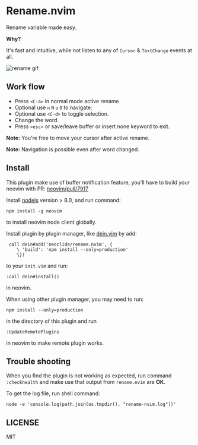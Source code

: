 # Rename.nvim

Rename variable made easy.

**Why?** 

It's fast and intuitive, while not listen to any of `Cursor` & `TextChange` events at all.

![rename gif](https://user-images.githubusercontent.com/251450/40681334-6e9bd83c-63bb-11e8-91db-ef80a30e66e7.gif)

## Work flow

* Press `<C-a>` in normal mode active rename
* Optional use `n` `N` `o` `O` to navigate.
* Optional use `<C-d>` to toggle selection.
* Change the word.
* Press `<esc>` or save/leave buffer or insert none keyword to exit.

**Note:** You're free to move your cursor after active rename.

**Note:** Navigation is possible even after word changed.

## Install

This plugin make use of buffer notification feature, you'll have to build your
neovim with PR: [neovim/pull/7917](https://github.com/neovim/neovim/pull/7917)

Install [nodejs](http://nodejs.org/) version > 8.0, and run command:

    npm install -g neovim

to install neovim node client globally.

Install plugin by plugin manager, like [dein.vim](https://github.com/Shougo/dein.vim) by add:

``` vim
 call dein#add('neoclide/rename.nvim', {
    \ 'build': 'npm install --only=production'
    \})
```

to your `init.vim` and run:

``` vim
:call dein#install()
```

in neovim.

When using other plugin manager, you may need to run:

```
npm install --only=production
```

in the directory of this plugin and run

``` vim
:UpdateRemotePlugins
```

in neovim to make remote plugin works.

## Trouble shooting

When you find the plugin is not working as expected, run command
`:checkhealth` and make use that output from `rename.nvim` are **OK**.

To get the log file, run shell command:

    node -e 'console.log(path.join(os.tmpdir(), "rename-nvim.log"))'

## LICENSE

MIT

